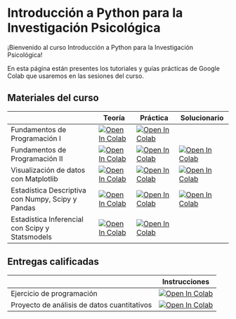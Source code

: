 # Introducción a Python para la Investigación Psicológica

¡Bienvenido al curso Introducción a Python para la Investigación Psicológica! 

En esta página están presentes los tutoriales y guías prácticas de Google Colab que usaremos en las sesiones del curso. 

## Materiales del curso

|   | Teoría | Práctica | Solucionario |
| - | --- | ---- | ---- |
| Fundamentos de Programación I | [![Open In Colab](https://colab.research.google.com/assets/colab-badge.svg)](https://colab.research.google.com/github/renatoparedes/IntroPythonInvestigacionPsicologia/blob/master/IntroduccionaPython/FundamentosdeProgramacion_I.ipynb)|[![Open In Colab](https://colab.research.google.com/assets/colab-badge.svg)](https://colab.research.google.com/github/renatoparedes/IntroPythonInvestigacionPsicologia/blob/master/IntroduccionaPython/Practica_FundamentosdeProgramacion_I.ipynb)|
| Fundamentos de Programación II | [![Open In Colab](https://colab.research.google.com/assets/colab-badge.svg)](https://colab.research.google.com/github/renatoparedes/IntroPythonInvestigacionPsicologia/blob/master/IntroduccionaPython/FundamentosdeProgramacion_II.ipynb)|[![Open In Colab](https://colab.research.google.com/assets/colab-badge.svg)](https://colab.research.google.com/github/renatoparedes/IntroPythonInvestigacionPsicologia/blob/master/IntroduccionaPython/Practica_FundamentosdeProgramacion_II.ipynb)|[![Open In Colab](https://colab.research.google.com/assets/colab-badge.svg)](https://colab.research.google.com/github/renatoparedes/IntroPythonInvestigacionPsicologia/blob/master/IntroduccionaPython/Solucionario_FundamentosdeProgramacion_II.ipynb)|
| Visualización de datos con Matplotlib | [![Open In Colab](https://colab.research.google.com/assets/colab-badge.svg)](https://colab.research.google.com/github/renatoparedes/IntroPythonInvestigacionPsicologia/blob/master/AnalisisdeDatosCuantitativos/VisualizaciondedatosconMatplotlib.ipynb)| [![Open In Colab](https://colab.research.google.com/assets/colab-badge.svg)](https://colab.research.google.com/github/renatoparedes/IntroPythonInvestigacionPsicologia/blob/master/AnalisisdeDatosCuantitativos/Practica_VisualizaciondedatosconMatplotlib.ipynb) | [![Open In Colab](https://colab.research.google.com/assets/colab-badge.svg)](https://colab.research.google.com/github/renatoparedes/IntroPythonInvestigacionPsicologia/blob/master/AnalisisdeDatosCuantitativos/Solucionario_VisualizaciondedatosconMatplotlib.ipynb)
| Estadística Descriptiva con Numpy, Scipy y Pandas | [![Open In Colab](https://colab.research.google.com/assets/colab-badge.svg)](https://colab.research.google.com/github/renatoparedes/IntroPythonInvestigacionPsicologia/blob/master/AnalisisdeDatosCuantitativos/EstadisticaDescriptiva.ipynb)|[![Open In Colab](https://colab.research.google.com/assets/colab-badge.svg)](https://colab.research.google.com/github/renatoparedes/IntroPythonInvestigacionPsicologia/blob/master/AnalisisdeDatosCuantitativos/Practica_EstadisticaDescriptiva.ipynb) |[![Open In Colab](https://colab.research.google.com/assets/colab-badge.svg)](https://colab.research.google.com/github/renatoparedes/IntroPythonInvestigacionPsicologia/blob/master/AnalisisdeDatosCuantitativos/Solucionario_EstadisticaDescriptiva.ipynb)
| Estadística Inferencial con Scipy y Statsmodels | [![Open In Colab](https://colab.research.google.com/assets/colab-badge.svg)](https://colab.research.google.com/github/renatoparedes/IntroPythonInvestigacionPsicologia/blob/master/AnalisisdeDatosCuantitativos/EstadisticaInferencial.ipynb)|[![Open In Colab](https://colab.research.google.com/assets/colab-badge.svg)](https://colab.research.google.com/github/renatoparedes/IntroPythonInvestigacionPsicologia/blob/master/AnalisisdeDatosCuantitativos/Practica_EstadisticaInferencial.ipynb)|

## Entregas calificadas

|   | Instrucciones |
| - | --- | 
| Ejercicio de programación | [![Open In Colab](https://colab.research.google.com/assets/colab-badge.svg)](https://colab.research.google.com/github/renatoparedes/IntroPythonInvestigacionPsicologia/blob/master/EntregasCalificadas/EjerciciodeProgramacion.ipynb)|
| Proyecto de análisis de datos cuantitativos | [![Open In Colab](https://colab.research.google.com/assets/colab-badge.svg)](https://colab.research.google.com/github/renatoparedes/IntroPythonInvestigacionPsicologia/blob/master/EntregasCalificadas/ProyectodeAnalisisdeDatosCuantitativos.ipynb)|